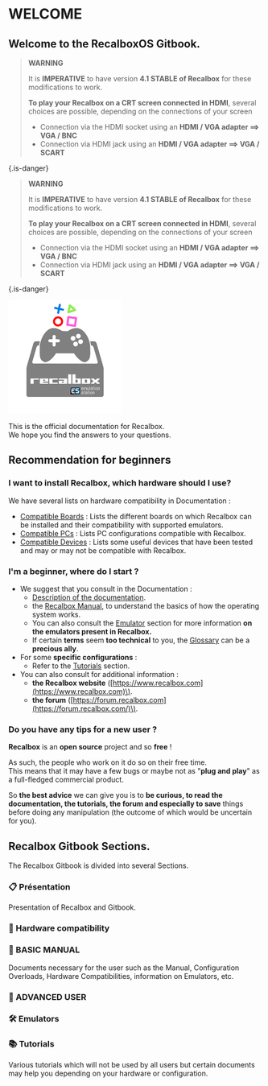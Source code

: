 # WELCOME

## Welcome to the RecalboxOS Gitbook.


>**WARNING**
>
>It is **IMPERATIVE** to have version **4.1 STABLE of Recalbox** for these modifications to work.
>
>**To play your Recalbox on a CRT screen connected in HDMI**, several choices are possible, depending on the connections of your screen
>
>* Connection via the HDMI socket using an **HDMI / VGA adapter ==&gt; VGA / BNC**
>* Connection via HDMI jack using an **HDMI / VGA adapter ==&gt; VGA / SCART**
>
{.is-danger}


>**WARNING**
>
>It is **IMPERATIVE** to have version **4.1 STABLE of Recalbox** for these modifications to work.
>
>**To play your Recalbox on a CRT screen connected in HDMI**, several choices are possible, depending on the connections of your screen
>
>* Connection via the HDMI socket using an **HDMI / VGA adapter ==&gt; VGA / BNC**
>* Connection via HDMI jack using an **HDMI / VGA adapter ==&gt; VGA / SCART**
>
{.is-danger}
  
![](./image%20%28111%29.png)

This is the official documentation for Recalbox.  
We hope you find the answers to your questions.

## Recommendation for beginners

### I want to install Recalbox, which hardware should I use?

We have several lists on hardware compatibility in Documentation :

* [Compatible Boards](/hardware-compatibility/emulators-compatibility) : Lists the different boards on which Recalbox can be installed and their compatibility with supported emulators. 
* [Compatible PCs](/hardware-compatibility/compatible-pcs) : Lists PC configurations compatible with Recalbox. 
* [Compatible Devices](/hardware-compatibility/compatible-devices) : Lists some useful devices that have been tested and may or may not be compatible with Recalbox.



### I'm a beginner, where do I start ?

* We suggest that you consult in the Documentation :
  * [Description of the documentation](/).
  * the [Recalbox Manual](/basic-manual/getting-started), to understand the basics of how the operating system works.
  * You can also consult the [Emulator](/emulators/arcade) section for more information **on the emulators present in Recalbox.**
  * If certain **terms** seem **too technical** to you, the [Glossary](/basic-manual/glossary) can be a **precious ally**. 
* For some **specific configurations** :
  * Refer to the [Tutorials](https://recalbox.gitbook.io/tutorials/) section. 
* You can also consult for additional information :
  * **the Recalbox website** \([https://www.recalbox.com](https://www.recalbox.com)\).
  * **the forum** \([https://forum.recalbox.com](https://forum.recalbox.com/)\).



### Do you have any tips for a new user ?

**Recalbox** is an **open source** project and so **free** !

As such, the people who work on it do so on their free time.  
This means that it may have a few bugs or maybe not as "**plug and play**" as a full-fledged commercial product.

So **the best advice** we can give you is to **be curious, to read the documentation, the tutorials, the forum and especially to save** things before doing any manipulation \(the outcome of which would be uncertain for you\).

## Recalbox Gitbook Sections.

The Recalbox Gitbook is divided into several Sections.



### 📋 Présentation

Presentation of Recalbox and Gitbook.



### 🔧 Hardware compatibility 

### 📔 BASIC MANUAL

Documents necessary for the user such as the Manual, Configuration Overloads, Hardware Compatibilities, information on Emulators, etc.



### 🔨 ADVANCED USER



### 🛠️ Emulators



### 📚 Tutorials

Various tutorials which will not be used by all users but certain documents may help you depending on your hardware or configuration.

